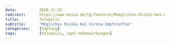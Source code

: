 ```yaml
---
date:          2020-11-23
redirect:      https://www.heise.de/tp/features/Moegliches-Risiko-bei-Corona-Impfstoffen-4967837.html
title:         Telepolis
subtitle:      "Mögliches Risiko bei Corona-Impfstoffen"
categories:    [Impfung]
tags:          [telepolis, impf-nebenwirkungen]
---
```

